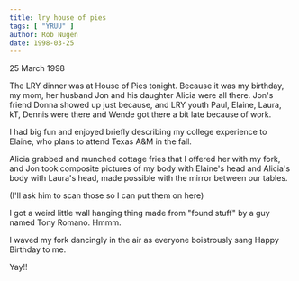 ```yaml
---
title: lry house of pies
tags: [ "YRUU" ]
author: Rob Nugen
date: 1998-03-25
---
```


<title>LRY dinner at Houst of Pies</title>

<p class=date>25 March 1998</p>
<p>
The LRY dinner was at House of Pies tonight.  Because it was my birthday, my mom, her husband Jon and his daughter Alicia were all there. Jon's friend Donna showed up just because, and LRY youth Paul, Elaine, Laura, kT, Dennis were there and Wende got there a bit late because of work.
<p>
I had big fun and enjoyed briefly describing my college experience to Elaine, who plans to attend Texas A&M in the fall.
<p>
Alicia grabbed and munched cottage fries that I offered her with my fork, and Jon took composite pictures of my body with Elaine's head and Alicia's body with Laura's head, made possible with the mirror between our tables.
<p>
(I'll ask him to scan those so I can put them on here)
<p>
I got a weird little wall hanging thing made from "found stuff" by a guy named Tony Romano.  Hmmm.
<p>
I waved my fork dancingly in the air as everyone boistrously sang Happy Birthday to me.
<p>Yay!!</p>
